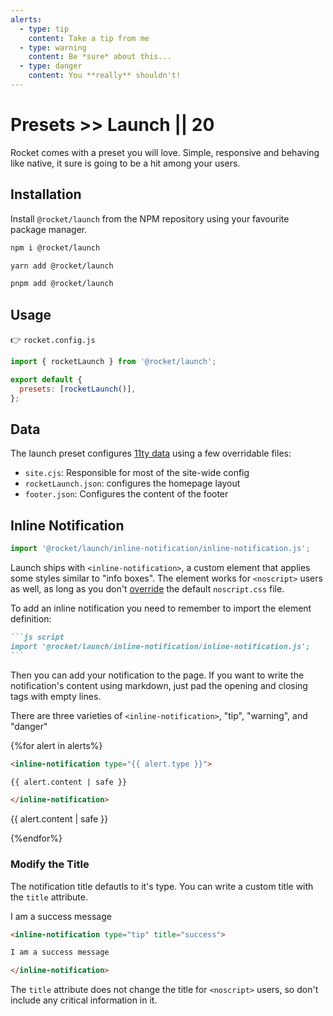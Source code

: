 ```yaml
---
alerts:
  - type: tip
    content: Take a tip from me
  - type: warning
    content: Be *sure* about this...
  - type: danger
    content: You **really** shouldn't!
---
```


# Presets >> Launch || 20

Rocket comes with a preset you will love. Simple, responsive and behaving like native, it sure is going to be a hit among your users.

## Installation

Install `@rocket/launch` from the NPM repository using your favourite package manager.

<code-tabs collection="package-managers" default-tab="npm">

```bash tab npm
npm i @rocket/launch
```

```bash tab yarn
yarn add @rocket/launch
```

```bash tab pnpm
pnpm add @rocket/launch
```

</code-tabs>

## Usage

👉 `rocket.config.js`

```js
import { rocketLaunch } from '@rocket/launch';

export default {
  presets: [rocketLaunch()],
};
```

## Data

The launch preset configures [11ty data](https://www.11ty.dev/docs/data/) using a few overridable files:

- `site.cjs`: Responsible for most of the site-wide config
- `rocketLaunch.json`: configures the homepage layout
- `footer.json`: Configures the content of the footer

## Inline Notification

```js script
import '@rocket/launch/inline-notification/inline-notification.js';
```

Launch ships with `<inline-notification>`, a custom element that applies some styles similar to "info boxes". The element works for `<noscript>` users as well, as long as you don't [override](/guides/presets/overriding/) the default `noscript.css` file.

To add an inline notification you need to remember to import the element definition:

<!-- prettier-ignore-start -->
~~~markdown
```js script
import '@rocket/launch/inline-notification/inline-notification.js';
```
~~~
<!-- prettier-ignore-end -->

Then you can add your notification to the page. If you want to write the notification's content using markdown, just pad the opening and closing tags with empty lines.

There are three varieties of `<inline-notification>`, "tip", "warning", and "danger"

<style>
#inline-notifications::part(tab) {
  text-transform: capitalize;
}
#inline-notifications code-tab::part(content) {
  display: grid;
  grid-template-columns: 1fr 1fr;
  gap: 6px;
}
#inline-notifications code-copy::part(copy-button) {
  position: absolute;
  top: 10px;
  border-radius: 6px;
  border: 1px solid var(--primary-lines-color);
}
</style>

<code-tabs id="inline-notifications" default-tab="tip">

{%for alert in alerts%}

<code-tab data-label="{{ alert.type }}" data-id="{{ alert.type }}" no-copy>

```md copy
<inline-notification type="{{ alert.type }}">

{{ alert.content | safe }}

</inline-notification>
```

<inline-notification type="{{ alert.type }}">

{{ alert.content | safe }}

</inline-notification>

</code-tab>

{%endfor%}

</code-tabs>

### Modify the Title

The notification title defautls to it's type. You can write a custom title with the `title` attribute.

<inline-notification type="tip" title="success">

I am a success message

</inline-notification>

```md
<inline-notification type="tip" title="success">

I am a success message

</inline-notification>
```

<inline-notification type="warning">

The `title` attribute does not change the title for `<noscript>` users, so don't include any critical information in it.

</inline-notification>
